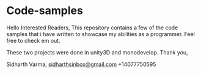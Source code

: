 # Code-samples
Hello Interested Readers,
  This repository contains a few of the code samples that i have written to showcase my abilities as a programmer. Feel free to check em out. 
  
  These two projects were done in unity3D and monodevelop.
  Thank you,
  
  Sidharth Varma,
  sidharthsinbox@gmail.com
  +14077750595

